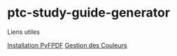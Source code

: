 # ptc-study-guide-generator

Liens utiles

[Installation PyFPDF](https://github.com/reingart/pyfpdf)
[Gestion des Couleurs](http://flatuicolors.com/)
